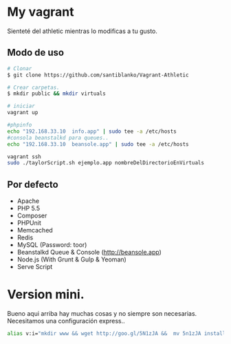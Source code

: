# My vagrant

Sienteté del athletic mientras lo modificas a tu gusto.

## Modo de uso
```bash
# Clonar
$ git clone https://github.com/santiblanko/Vagrant-Athletic

# Crear carpetas.
$ mkdir public && mkdir virtuals

# iniciar
vagrant up

#phpinfo
echo "192.168.33.10  info.app" | sudo tee -a /etc/hosts
#consola beanstalkd para queues..
echo "192.168.33.10  beansole.app" | sudo tee -a /etc/hosts

vagrant ssh
sudo ./taylorScript.sh ejemplo.app nombreDelDirectorioEnVirtuals

```
## Por defecto

- Apache
- PHP 5.5
- Composer
- PHPUnit
- Memcached
- Redis
- MySQL (Password: toor)
- Beanstalkd Queue & Console (http://beansole.app)
- Node.js (With Grunt & Gulp & Yeoman)
- Serve Script

# Version mini.

Bueno aqui arriba hay muchas cosas y no siempre son necesarias.
Necesitamos una configuración express..
```bash
alias v:i="mkdir www && wget http://goo.gl/5N1zJA &&  mv 5n1zJA install.sh  && wget http://goo.gl/J1hvBz && mv J1HvBz VagrantFile && vagrant up"
```

